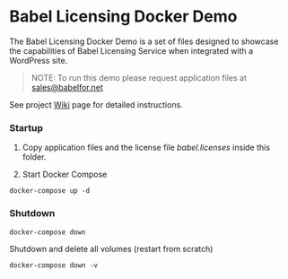 # Babel Licensing Docker Demo

The Babel Licensing Docker Demo is a set of files designed to showcase the capabilities of Babel Licensing Service when integrated with a WordPress site.

> NOTE: To run this demo please request application files at sales@babelfor.net

See project [Wiki](https://github.com/babelfornet/babel-licensing-docker-demo/wiki) page for detailed instructions.

### Startup

1. Copy application files and the license file _babel.licenses_ inside this folder.

2. Start Docker Compose

```
docker-compose up -d
```

### Shutdown

```
docker-compose down
```

Shutdown and delete all volumes (restart from scratch)

```
docker-compose down -v
```